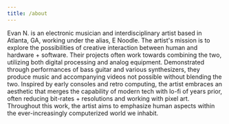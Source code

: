 ```yaml
---
title: /about
---
```


Evan N. is an electronic musician and interdisciplinary artist based in Atlanta, GA, working under the alias, E Noodle.
The artist's mission is to explore the possibilities of creative interaction between human and hardware + software. 
Their projects often work towards combining the two, utilizing both digital processing and analog equipment. 
Demonstrated through performances of bass guitar and various synthesizers, 
they produce music and accompanying videos not possible without blending the two. 
Inspired by early consoles and retro computing, the artist embraces an aesthetic that merges 
the capability of modern tech with lo-fi of years prior, often reducing bit-rates + resolutions and working with pixel art. 
Throughout this work, the artist aims to emphasize human aspects within the ever-increasingly computerized world we inhabit.​
